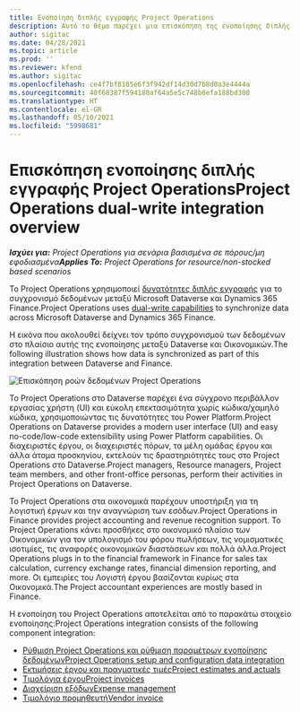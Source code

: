 ```yaml
---
title: Ενοποίηση διπλής εγγραφής Project Operations
description: Αυτό το θέμα παρέχει μια επισκόπηση της ενοποίησης διπλής εγγραφής Project Operations.
author: sigitac
ms.date: 04/28/2021
ms.topic: article
ms.prod: ''
ms.reviewer: kfend
ms.author: sigitac
ms.openlocfilehash: ce4f7bf8185e6f3f942df14d30d7b8d0a3e4444a
ms.sourcegitcommit: 40f68387f594180af64a5e5c748b6efa188bd300
ms.translationtype: HT
ms.contentlocale: el-GR
ms.lasthandoff: 05/10/2021
ms.locfileid: "5998681"
---
```

# <a name="project-operations-dual-write-integration-overview"></a><span data-ttu-id="ee312-103">Επισκόπηση ενοποίησης διπλής εγγραφής Project Operations</span><span class="sxs-lookup"><span data-stu-id="ee312-103">Project Operations dual-write integration overview</span></span>

<span data-ttu-id="ee312-104">_**Ισχύει για:** Project Operations για σενάρια βασισμένα σε πόρους/μη εφοδιασμένα_</span><span class="sxs-lookup"><span data-stu-id="ee312-104">_**Applies To:** Project Operations for resource/non-stocked based scenarios_</span></span>

<span data-ttu-id="ee312-105">Το Project Operations χρησιμοποιεί [δυνατότητες διπλής εγγραφής](/dynamics365/fin-ops-core/dev-itpro/data-entities/dual-write/dual-write-home-page) για το συγχρονισμό δεδομένων μεταξύ Microsoft Dataverse και Dynamics 365 Finance.</span><span class="sxs-lookup"><span data-stu-id="ee312-105">Project Operations uses [dual-write capabilities](/dynamics365/fin-ops-core/dev-itpro/data-entities/dual-write/dual-write-home-page) to synchronize data across Microsoft Dataverse and Dynamics 365 Finance.</span></span>

<span data-ttu-id="ee312-106">Η εικόνα που ακολουθεί δείχνει τον τρόπο συγχρονισμού των δεδομένων στο πλαίσιο αυτής της ενοποίησης μεταξύ Dataverse και Οικονομικών.</span><span class="sxs-lookup"><span data-stu-id="ee312-106">The following illustration shows how data is synchronized as part of this integration between Dataverse and Finance.</span></span>

![Επισκόπηση ροών δεδομένων Project Operations](./media/ProjectOperationsFlows.jpg)

<span data-ttu-id="ee312-108">Το Project Operations στο Dataverse παρέχει ένα σύγχρονο περιβάλλον εργασίας χρήστη (UI) και εύκολη επεκτασιμότητα χωρίς κώδικα/χαμηλό κώδικα, χρησιμοποιώντας τις δυνατότητες του Power Platform.</span><span class="sxs-lookup"><span data-stu-id="ee312-108">Project Operations on Dataverse provides a modern user interface (UI) and easy no-code/low-code extensibility using Power Platform capabilities.</span></span> <span data-ttu-id="ee312-109">Οι διαχειριστές έργου, οι διαχειριστές πόρων, τα μέλη ομάδας έργου και άλλα άτομα προσκηνίου, εκτελούν τις δραστηριότητές τους στο Project Operations στο Dataverse.</span><span class="sxs-lookup"><span data-stu-id="ee312-109">Project managers, Resource managers, Project team members, and other front-office personas, perform their activities in Project Operations on Dataverse.</span></span>

<span data-ttu-id="ee312-110">Το Project Operations στα οικονομικά παρέχουν υποστήριξη για τη λογιστική έργων και την αναγνώριση των εσόδων.</span><span class="sxs-lookup"><span data-stu-id="ee312-110">Project Operations in Finance provides project accounting and revenue recognition support.</span></span> <span data-ttu-id="ee312-111">Το Project Operations κάνει προσθήκες στο οικονομικό πλαίσιο των Οικονομικών για τον υπολογισμό του φόρου πωλήσεων, τις νομισματικές ισοτιμίες, τις αναφορές οικονομικών διαστάσεων και πολλά άλλα.</span><span class="sxs-lookup"><span data-stu-id="ee312-111">Project Operations plugs in to the financial framework in Finance for sales tax calculation, currency exchange rates, financial dimension reporting, and more.</span></span> <span data-ttu-id="ee312-112">Οι εμπειρίες του Λογιστή έργου βασίζονται κυρίως στα Οικονομικά.</span><span class="sxs-lookup"><span data-stu-id="ee312-112">The Project accountant experiences are mostly based in Finance.</span></span>

<span data-ttu-id="ee312-113">Η ενοποίηση του Project Operations αποτελείται από το παρακάτω στοιχείο ενοποίησης:</span><span class="sxs-lookup"><span data-stu-id="ee312-113">Project Operations integration consists of the following component integration:</span></span>


- [<span data-ttu-id="ee312-114">Ρύθμιση Project Operations και ρύθμιση παραμέτρων ενοποίησης δεδομένων</span><span class="sxs-lookup"><span data-stu-id="ee312-114">Project Operations setup and configuration data integration</span></span>](resource-dual-write-setup-integration.md) 
- [<span data-ttu-id="ee312-115">Εκτιμήσεις έργου και πραγματικές τιμές</span><span class="sxs-lookup"><span data-stu-id="ee312-115">Project estimates and actuals</span></span>](resource-dual-write-estimates-actuals.md)
- [<span data-ttu-id="ee312-116">Τιμολόγια έργου</span><span class="sxs-lookup"><span data-stu-id="ee312-116">Project invoices</span></span>](resource-dual-write-project-invoice.md)
- [<span data-ttu-id="ee312-117">Διαχείριση εξόδων</span><span class="sxs-lookup"><span data-stu-id="ee312-117">Expense management</span></span>](resource-dual-write-expense.md)
- [<span data-ttu-id="ee312-118">Τιμολόγιο προμηθευτή</span><span class="sxs-lookup"><span data-stu-id="ee312-118">Vendor invoice</span></span>](resource-dual-write-vendor-invoice.md)
